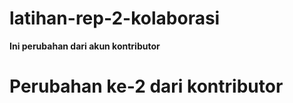 # latihan-rep-2-kolaborasi

**Ini perubahan dari akun kontributor**
# Perubahan ke-2 dari kontributor
